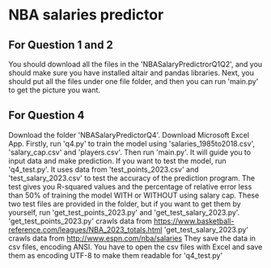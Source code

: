 # NBA salaries predictor
## For Question 1 and 2
You should download all the files in the 'NBASalaryPredictrorQ1Q2', and you should make sure you have installed altair and pandas libraries.
Next, you should put all the files under one file folder, and then you can run 'main.py' to get the picture you want.
## For Question 4
Download the folder 'NBASalaryPredictorQ4'.
Download Microsoft Excel App.
Firstly, run 'q4.py' to train the model using 'salaries_1985to2018.csv', 'salary_cap.csv' and 'players.csv'.
Then run 'main.py'. It will guide you to input data and make prediction.
If you want to test the model, run 'q4_test.py'. It uses data from 'test_points_2023.csv' and 'test_salary_2023.csv' to test the accuracy of the prediction program.
The test gives you R-squared values and the percentage of relative error less than 50% of training the model WITH or WITHOUT using salary cap.
These two test files are provided in the folder, but if you want to get them by yourself, run 'get_test_points_2023.py' and 'get_test_salary_2023.py'.
'get_test_points_2023.py' crawls data from https://www.basketball-reference.com/leagues/NBA_2023_totals.html
'get_test_salary_2023.py' crawls data from http://www.espn.com/nba/salaries
They save the data in csv files, encoding ANSI.
You have to open the csv files with Excel and save them as encoding UTF-8 to make them readable for 'q4_test.py'
